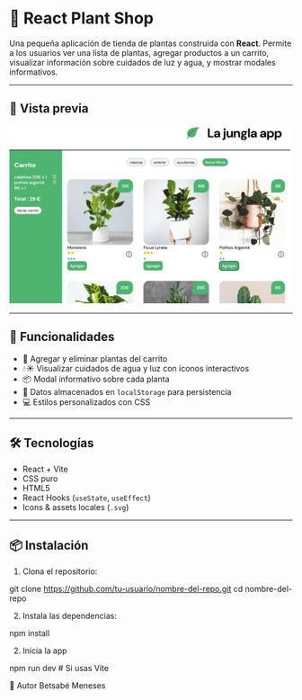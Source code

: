 # 🌿 React Plant Shop

Una pequeña aplicación de tienda de plantas construida con **React**. Permite a los usuarios ver una lista de plantas, agregar productos a un carrito, visualizar información sobre cuidados de luz y agua, y mostrar modales informativos.

---

## 📸 Vista previa

![preview](./src/assets/previojungla.jpg)

---

## 🚀 Funcionalidades

- 🛒 Agregar y eliminar plantas del carrito
- 💧☀️ Visualizar cuidados de agua y luz con íconos interactivos
- 📦 Modal informativo sobre cada planta
- 🧠 Datos almacenados en `localStorage` para persistencia
- 💻 Estilos personalizados con CSS

---

## 🛠️ Tecnologías

- React + Vite
- CSS puro
- HTML5
- React Hooks (`useState`, `useEffect`)
- Icons & assets locales (`.svg`)

---

## 📦 Instalación

1. Clona el repositorio:

git clone https://github.com/tu-usuario/nombre-del-repo.git
cd nombre-del-repo

2. Instala las dependencias:

npm install

2. Inicia la app

npm run dev   # Si usas Vite

🙌 Autor
Betsabé Meneses

